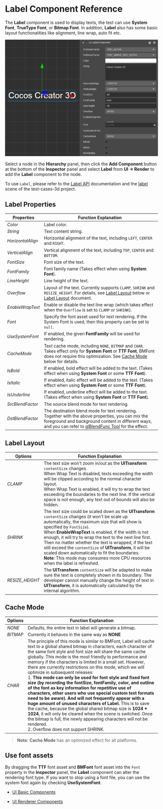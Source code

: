 # Label Component Reference

The __Label__ component is used to display texts, the text can use __System Font__, __TrueType Font__, or __Bitmap Font__. In addition, __Label__ also has some basic layout functionalities like alignment, line wrap, auto fit etc.

![label-property](./label/label-property.png)

Select a node in the __Hierarchy__ panel, then click the __Add Component__ button at the bottom of the __Inspector__ panel and select __Label__ from __UI -> Render__ to add the __Label__ component to the node.

To use `Label`, please refer to the [Label API](https://docs.cocos.com/creator3d/api/en/classes/ui.label.html) documentation and the [label](https://github.com/cocos-creator/test-cases-3d/tree/master/assets/cases/ui/02.label) scene of the test-cases-3d project.

## Label Properties

| Properties | Function Explanation |
| -------------- | ----------- |
| *Color* | Label color. |
| *String* | Text content string. |
| *HorizontalAlign* | Horizontal alignment of the text, including `LEFT`, `CENTER` and `RIGHT`. |
| *VerticalAlign* | Vertical alignment of the text, including `TOP`, `CENTER` and `BOTTOM`. |
| *FontSize* | Font size of the text. |
| *FontFamily* | Font family name (Takes effect when using __System Font__). |
| *LineHeight* | Line height of the text. |
| *Overflow* | Layout of the text. Currently supports `CLAMP`, `SHRINK` and `RESIZE_HEIGHT`. For details, see [Label Layout](#label-layout) below or [Label Layout](../engine/label-layout.md) document. |
| *EnableWrapText* | Enable or disable the text line wrap (which takes effect when the `Overflow` is set to `CLAMP` or `SHRINK`). |
| *Font* | Specify the font asset used for text rendering. If the System Font is used, then this property can be set to `null`. |
| *UseSystemFont* | If enabled, the given __FontFamily__ will be used for rendering. |
| *CacheMode* | Text cache mode, including `NONE`, `BITMAP` and `CHAR`. Takes effect only for __System Font__ or __TTF Font__, BMFont does not require this optimization. See [Cache Mode](#cache-mode) below for details. |
| *IsBold* | If enabled, bold effect will be added to the text. (Takes effect when using __System Font__ or some __TTF Font__). |
| *IsItalic* | If enabled, italic effect will be added to the text. (Takes effect when using __System Font__ or some __TTF Font__). |
| *IsUnderline* | If enabled, underline effect will be added to the text. (Takes effect when using __System Font__ or __TTF Font__). |
| *SrcBlendFactor* | The source blend mode for text rendering. |
| *DstBlendFactor* | The destination blend mode for text rendering. Together with the above properties, you can mix the foreground and background content in different ways, and you can refer to [glBlendFunc Tool](http://www.andersriggelsen.dk/glblendfunc.php) for the effect. |

## Label Layout

| Options | Function Explanation |
| -------------- | ----------- |
| *CLAMP* | The text size won't zoom in/out as the __UITransform__ `contentSize` changes.<br>When Wrap Text is disabled, texts exceeding the width will be clipped according to the normal character layout.<br>When Wrap Text is enabled, it will try to wrap the text exceeding the boundaries to the next line. If the vertical space is not enough, any text out of bounds will also be hidden. |
| *SHRINK* | The text size could be scaled down as the __UITransform__ `contentSize` changes (it won't be scale up automatically, the maximum size that will show is specified by `FontSize`).<br>When __EnableWrapText__ is enabled, if the width is not enough, it will try to wrap the text to the next line first.<br>Then no matter whether the text is wrapped, if the text still exceed the `contentSize` of __UITransform__, it will be scaled down automatically to fit the boundaries.<br>__Note__: This mode may consumes more CPU resources when the label is refreshed. |
| *RESIZE_HEIGHT* | The __UITransform__ `contentSize` will be adapted to make sure the text is completely shown in its boundary. The developer cannot manually change the height of text in __UITransform__, it is automatically calculated by the internal algorithm. |

## Cache Mode

| Options | Function Explanation |
| -------------- | ----------- |
| *NONE* | Defaults, the entire text in label will generate a bitmap. |
| *BITMAP* | Currently it behaves in the same way as __NONE__<!--The entire text in the Label will still generate a bitmap. As long as the requirements of Dynamic Atlas are met, the Draw Call will be merged with the other Sprite or Label in the Dynamic Atlas. Because Dynamic Atlas consume more memory, __this mode can only be used for Label with infrequently updated text__. __Note__: Similar to NONE, BITMAP will force a bitmap to be generated for each Label component, regardless of whether the text content is equivalent. If there are a lot of Labels with the same text in the scene, it is recommended to use CHAR to reuse the memory space.--> |
| *CHAR* | The principle of this mode is similar to BMFont, Label will cache text to a global shared bitmap in characters, each character of the same font style and font size will share the same cache globally. This mode is the most friendly to performance and memory if the characters is limited in a small set. However, there are currently restrictions on this mode, which we will optimize in subsequent releases:<br>1. __This mode can only be used for font style and fixed font size (by recording the fontSize, fontFamily, color, and outline of the font as key information for repetitive use of characters, other users who use special custom text formats need to be aware). And will not frequently appear with a huge amount of unused characters of Label.__ This is to save the cache, because the global shared bitmap size is __1024 * 1024__, it will only be cleared when the scene is switched. Once the bitmap is full, the newly appearing characters will not be rendered. <br>2. Overflow does not support SHRINK.<br><!--3. Cannot participate in dynamic atlas (multiple labels with CHAR mode enabled can still merge draw call in the case of without interrupting the rendering sequence).--> |

> __Note__: __Cache Mode__ has an optimized effect for all platforms.

## Use font assets

By dragging the __TTF__ font asset and __BMFont__ font asset into the `Font` property in the __Inspector__ panel, the __Label__ component can alter the rendering font type. If you want to stop using a font file, you can use the system font again by checking __UseSystemFont__.

- [UI Basic Components](base-component.md)

- [UI Renderer Components](render-component.md)

